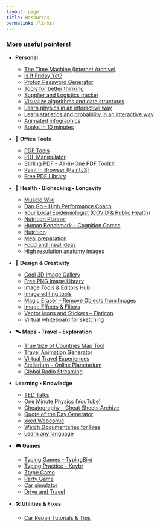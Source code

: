 ```yaml
---
layout: page
title: Resources
permalink: /links/
---
```


### More useful pointers!

- **Personal**
  - [The Time Machine (Internet Archive)](https://wayback-api.archive.org)
  - [Is It Friday Yet?](https://adam-abed-abud.github.io/isitfridayyet)
  - [Proton Password Generator](https://proton.me/pass/password-generator/)
  - [Tools for better thinking](https://untools.co/)
  - [Supplier and Logistics tracker](https://www.importyeti.com/)
  - [Visualize algorithms and data structures](https://staying.fun/en/)
  - [Learn physics in an interactive way](https://phet.colorado.edu/)
  - [Learn statistics and probability in an interactive way](https://seeing-theory.brown.edu/)
  - [Animated infographics](https://animagraffs.com/)
  - [Books in 10 minutes](https://sobrief.com)


- **🧰 Office Tools**
  - [PDF Tools](https://www.pdfescape.com/)
  - [PDF Manipulator](https://www.pdfescape.com/online-pdf-editor/)
  - [Stirling PDF – All-in-One PDF Toolkit](https://www.stirlingpdf.com/)
  - [Paint in Browser (PaintJS)](https://jspaint.app)
  - [Free PDF Library](https://www.pdfdrive.com/)

- **🧬 Health • Biohacking • Longevity**
  - [Muscle Wiki](https://musclewiki.com/)
  - [Dan Go – High Performance Coach](https://www.dango.co/)
  - [Your Local Epidemiologist (COVID & Public Health)](https://yourlocalepidemiologist.substack.com/)
  - [Nutrition Planner](https://www.eatthismuch.com)
  - [Human Benchmark – Cognition Games](https://humanbenchmark.com/)
  - [Nutrition](https://www.eatthismuch.com)
  - [Meal preparation](https://www.eatthismuch.com/)
  - [Food and meal ideas](https://www.supercook.com)
  - [High resolution anatomy images](https://smart.servier.com/)

- **🎨 Design & Creativity**
  - [Cool 3D Image Gallery](https://www.thiings.co/things)
  - [Free PNG Image Library](https://pngimg.com/)
  - [Image Tools & Editors Hub](https://10015.io/)
  - [Image editing tools](https://remove.photos/)
  - [Magic Eraser – Remove Objects from Images](https://magicstudio.com/magiceraser/)
  - [Image Effects & Filters](https://www.tooooools.app)
  - [Vector Icons and Stickers – Flaticon](https://www.flaticon.com/)
  - [Virtual whiteboard for sketching](https://excalidraw.com/)

- **🛰️ Maps • Travel • Exploration**
  - [True Size of Countries Map Tool](https://thetruesize.com/)
  - [Travel Animation Generator](https://mult.dev/)
  - [Virtual Travel Experiences](https://virtualvacation.us/)
  - [Stellarium – Online Planetarium](https://stellarium-web.org/)
  - [Global Radio Streaming](http://radiocast.co)

- **Learning • Knowledge**
  - [TED Talks](https://www.ted.com/)
  - [One Minute Physics (YouTube)](https://www.youtube.com/user/minutephysics/)
  - [Cheatography – Cheat Sheets Archive](https://cheatography.com/)
  - [Quote of the Day Generator](https://uplift.vercel.app/)
  - [xkcd Webcomic](https://xkcd.com)
  - [Watch Documentaries for Free](https://topdocumentaryfilms.com/)
  - [Learn any language](https://topdocumentaryfilms.com/)


- **🎮 Games**
  - [Typing Games – TypingBird](https://typingbird.com/)
  - [Typing Practice – Keybr](https://www.keybr.com/)
  - [Ztype Game](https://zty.pe/)
  - [Party Game](https://www.airconsole.com/)
  - [Car simulator](https://slowroads.io/)
  - [Drive and Travel](https://drivenlisten.com/)

- **🛠️ Utilities & Fixes**
  - [Car Repair Tutorials & Tips](https://www.carcarekiosk.com)

